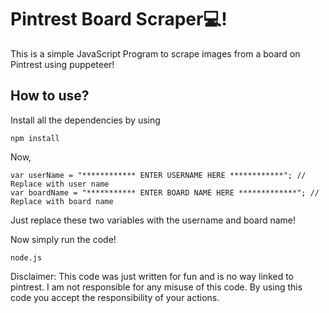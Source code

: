 # Pintrest Board Scraper💻!
This is a simple JavaScript Program to scrape images from a board on Pintrest using puppeteer!

## How to use?

Install all the dependencies by using
 
```
npm install
```
Now,
```
var userName = "************ ENTER USERNAME HERE ************"; // Replace with user name
var boardName = "*********** ENTER BOARD NAME HERE *************"; // Replace with board name
```
Just replace these two variables with the username and board name!

Now simply run the code!
```
node.js
```


Disclaimer: This code was just written for fun and is no way linked to pintrest. I am not responsible for any misuse of this code. By using this code you accept the responsibility of your actions.
